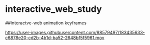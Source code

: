 # interactive_web_study


##interactve-web animation keyframes


https://user-images.githubusercontent.com/88579497/183435633-c6878e20-cd2b-4b1d-ba52-2648bf5f5961.mov

